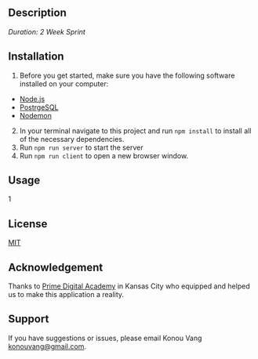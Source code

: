 
## Description
_Duration: 2 Week Sprint_




## Installation
1. Before you get started, make sure you have the following software installed on your computer:
- [Node.js](https://nodejs.org/en/)
- [PostrgeSQL](https://www.postgresql.org/)
- [Nodemon](https://nodemon.io/)
2. In your terminal navigate to this project and run `npm install` to install all of the necessary dependencies.
3. Run `npm run server` to start the server 
4. Run `npm run client` to open a new browser window.

## Usage
1


## License
[MIT](https://choosealicense.com/licenses/mit/)

## Acknowledgement
Thanks to [Prime Digital Academy](www.primeacademy.io) in Kansas City who equipped and helped us to make this application a reality.


## Support
If you have suggestions or issues, please email Konou Vang [konouvang@gmail.com](konouvang@gmail.com).
